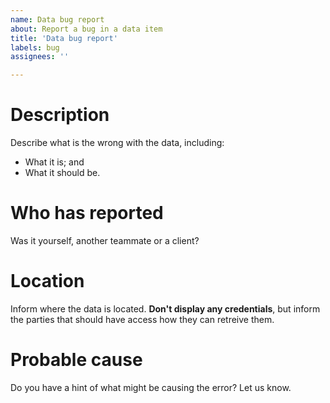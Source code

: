 ```yaml
---
name: Data bug report
about: Report a bug in a data item
title: 'Data bug report'
labels: bug
assignees: ''

---
```


# Description
Describe what is the wrong with the data, including:
- What it is; and
- What it should be.

# Who has reported
Was it yourself, another teammate or a client?

# Location
Inform where the data is located. **Don't display any credentials**, but inform the parties that should have access how they can retreive them.

# Probable cause
Do you have a hint of what might be causing the error? Let us know.
